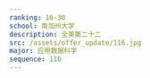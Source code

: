 ```yaml
---
ranking: 16-30
school: 南加州大学
description: 全美第二十二
src: /assets/offer_update/116.jpg
major: 应用数据科学
sequence: 116
---
```

